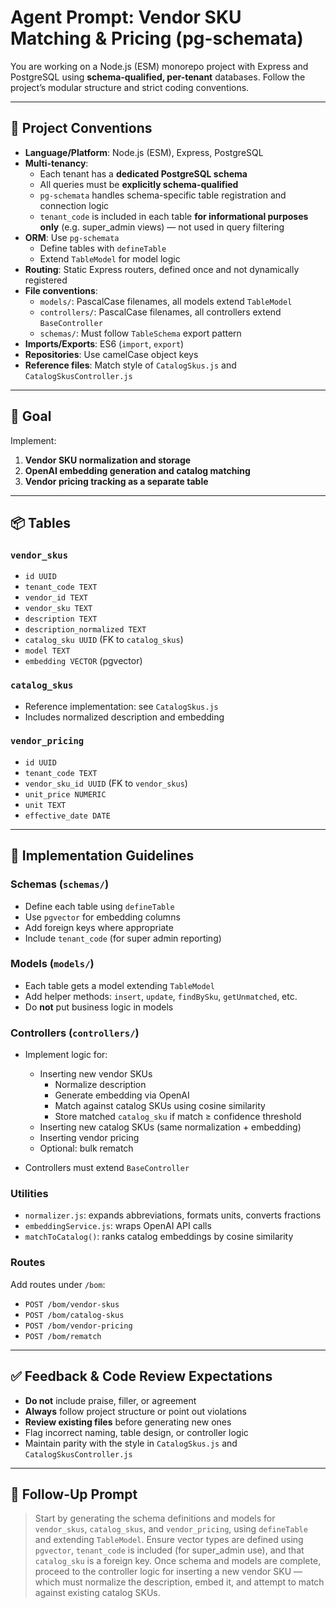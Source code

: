 # Agent Prompt: Vendor SKU Matching & Pricing (pg-schemata)

You are working on a Node.js (ESM) monorepo project with Express and PostgreSQL using **schema-qualified, per-tenant** databases. Follow the project’s modular structure and strict coding conventions.

---

## 🧭 Project Conventions

- **Language/Platform**: Node.js (ESM), Express, PostgreSQL
- **Multi-tenancy**:
  - Each tenant has a **dedicated PostgreSQL schema**
  - All queries must be **explicitly schema-qualified**
  - `pg-schemata` handles schema-specific table registration and connection logic
  - `tenant_code` is included in each table **for informational purposes only** (e.g. super_admin views) — not used in query filtering
- **ORM**: Use `pg-schemata`
  - Define tables with `defineTable`
  - Extend `TableModel` for model logic
- **Routing**: Static Express routers, defined once and not dynamically registered
- **File conventions**:
  - `models/`: PascalCase filenames, all models extend `TableModel`
  - `controllers/`: PascalCase filenames, all controllers extend `BaseController`
  - `schemas/`: Must follow `TableSchema` export pattern
- **Imports/Exports**: ES6 (`import`, `export`)
- **Repositories**: Use camelCase object keys
- **Reference files**: Match style of `CatalogSkus.js` and `CatalogSkusController.js`

---

## 🎯 Goal

Implement:

1. **Vendor SKU normalization and storage**
2. **OpenAI embedding generation and catalog matching**
3. **Vendor pricing tracking as a separate table**

---

## 📦 Tables

### `vendor_skus`
- `id UUID`
- `tenant_code TEXT`
- `vendor_id TEXT`
- `vendor_sku TEXT`
- `description TEXT`
- `description_normalized TEXT`
- `catalog_sku UUID` (FK to `catalog_skus`)
- `model TEXT`
- `embedding VECTOR` (pgvector)

### `catalog_skus`
- Reference implementation: see `CatalogSkus.js`
- Includes normalized description and embedding

### `vendor_pricing`
- `id UUID`
- `tenant_code TEXT`
- `vendor_sku_id UUID` (FK to `vendor_skus`)
- `unit_price NUMERIC`
- `unit TEXT`
- `effective_date DATE`

---

## 📐 Implementation Guidelines

### Schemas (`schemas/`)
- Define each table using `defineTable`
- Use `pgvector` for embedding columns
- Add foreign keys where appropriate
- Include `tenant_code` (for super admin reporting)

### Models (`models/`)
- Each table gets a model extending `TableModel`
- Add helper methods: `insert`, `update`, `findBySku`, `getUnmatched`, etc.
- Do **not** put business logic in models

### Controllers (`controllers/`)
- Implement logic for:
  - Inserting new vendor SKUs
    - Normalize description
    - Generate embedding via OpenAI
    - Match against catalog SKUs using cosine similarity
    - Store matched `catalog_sku` if match ≥ confidence threshold
  - Inserting new catalog SKUs (same normalization + embedding)
  - Inserting vendor pricing
  - Optional: bulk rematch

- Controllers must extend `BaseController`

### Utilities
- `normalizer.js`: expands abbreviations, formats units, converts fractions
- `embeddingService.js`: wraps OpenAI API calls
- `matchToCatalog()`: ranks catalog embeddings by cosine similarity

### Routes
Add routes under `/bom`:
- `POST /bom/vendor-skus`
- `POST /bom/catalog-skus`
- `POST /bom/vendor-pricing`
- `POST /bom/rematch`

---

## ✅ Feedback & Code Review Expectations

- **Do not** include praise, filler, or agreement
- **Always** follow project structure or point out violations
- **Review existing files** before generating new ones
- Flag incorrect naming, table design, or controller logic
- Maintain parity with the style in `CatalogSkus.js` and `CatalogSkusController.js`

---

## 🔁 Follow-Up Prompt

> Start by generating the schema definitions and models for `vendor_skus`, `catalog_skus`, and `vendor_pricing`, using `defineTable` and extending `TableModel`. Ensure vector types are defined using `pgvector`, `tenant_code` is included (for super_admin use), and that `catalog_sku` is a foreign key. Once schema and models are complete, proceed to the controller logic for inserting a new vendor SKU — which must normalize the description, embed it, and attempt to match against existing catalog SKUs.
